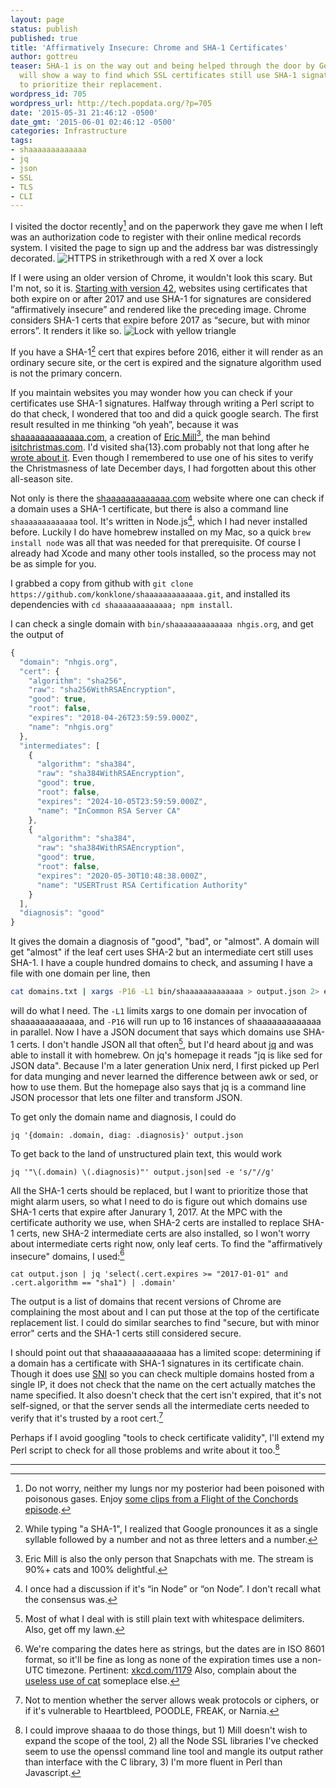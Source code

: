 ```yaml
---
layout: page
status: publish
published: true
title: 'Affirmatively Insecure: Chrome and SHA-1 Certificates'
author: gottreu
teaser: SHA-1 is on the way out and being helped through the door by Google.  Brian
  will show a way to find which SSL certificates still use SHA-1 signatures and how
  to prioritize their replacement.
wordpress_id: 705
wordpress_url: http://tech.popdata.org/?p=705
date: '2015-05-31 21:46:12 -0500'
date_gmt: '2015-06-01 02:46:12 -0500'
categories: Infrastructure
tags:
- shaaaaaaaaaaaaa
- jq
- json
- SSL
- TLS
- CLI
---
```


I visited the doctor recently[^1] and on the paperwork they gave me when I left was an authorization code to register with their online medical records system. I visited the page to sign up and the address bar was distressingly decorated. ![HTTPS in strikethrough with a red X over a lock][img-insecure]

If I were using an older version of Chrome, it wouldn't look this scary. But I'm not, so it is. [Starting with version 42][L1], websites using certificates that both expire on or after 2017 and use SHA-1 for signatures are considered “affirmatively insecure” and rendered like the preceding image. Chrome considers SHA-1 certs that expire before 2017 as “secure, but with minor errors”. It renders it like so. ![Lock with yellow triangle][img-minor]

If you have a SHA-1[^2] cert that expires before 2016, either it will render as an ordinary secure site, or the cert is expired and the signature algorithm used is not the primary concern.

If you maintain websites you may wonder how you can check if your certificates use SHA-1 signatures. Halfway through writing a Perl script to do that check, I wondered that too and did a quick google search. The first result resulted in me thinking “oh yeah”, because it was [shaaaaaaaaaaaaa.com][L2], a creation of [Eric Mill][L3][^3], the man behind [isitchristmas.com][L4]. I'd visited sha{13}.com probably not that long after he [wrote about it][L5]. Even though I remembered to use one of his sites to verify the Christmasness of late December days, I had forgotten about this other all-season site.

Not only is there the [shaaaaaaaaaaaaa.com][L2] website where one can check if a domain uses a SHA-1 certificate, but there is also a command line `shaaaaaaaaaaaaa` tool. It's written in Node.js[^4], which I had never installed before. Luckily I do have homebrew installed on my Mac, so a quick `brew install node` was all that was needed for that prerequisite. Of course I already had Xcode and many other tools installed, so the process may not be as simple for you.

I grabbed a copy from github with
`git clone https://github.com/konklone/shaaaaaaaaaaaaa.git`,
and installed its dependencies with
`cd shaaaaaaaaaaaaa; npm install`.

I can check a single domain with `bin/shaaaaaaaaaaaaa nhgis.org`, and get the output of

```javascript
{
  "domain": "nhgis.org",
  "cert": {
    "algorithm": "sha256",
    "raw": "sha256WithRSAEncryption",
    "good": true,
    "root": false,
    "expires": "2018-04-26T23:59:59.000Z",
    "name": "nhgis.org"
  },
  "intermediates": [
    {
      "algorithm": "sha384",
      "raw": "sha384WithRSAEncryption",
      "good": true,
      "root": false,
      "expires": "2024-10-05T23:59:59.000Z",
      "name": "InCommon RSA Server CA"
    },
    {
      "algorithm": "sha384",
      "raw": "sha384WithRSAEncryption",
      "good": true,
      "root": false,
      "expires": "2020-05-30T10:48:38.000Z",
      "name": "USERTrust RSA Certification Authority"
    }
  ],
  "diagnosis": "good"
}
```

It gives the domain a diagnosis of "good", "bad", or "almost". A domain will get "almost" if the leaf cert uses SHA-2 but an intermediate cert still uses SHA-1.
I have a couple hundred domains to check, and assuming I have a file with one domain per line, then

```bash
cat domains.txt | xargs -P16 -L1 bin/shaaaaaaaaaaaaa > output.json 2> error.json
```

will do what I need. The `-L1` limits xargs to one domain per invocation of shaaaaaaaaaaaaa, and `-P16` will run up to 16 instances of shaaaaaaaaaaaaa in parallel.
Now I have a JSON document that says which domains use SHA-1 certs. I don't handle JSON all that often[^5], but I'd heard about <a href="http://stedolan.github.io/jq/">jq</a> and was able to install it with homebrew. On jq's homepage it reads "jq is like sed for JSON data". Because I'm a later generation Unix nerd, I first picked up Perl for data munging and never learned the difference between awk or sed, or how to use them. But the homepage also says that jq is a command line JSON processor that lets one filter and transform JSON.

To get only the domain name and diagnosis, I could do

```
jq '{domain: .domain, diag: .diagnosis}' output.json
```

To get back to the land of unstructured plain text, this would work

```
jq '"\(.domain) \(.diagnosis)"' output.json|sed -e 's/"//g'
```

All the SHA-1 certs should be replaced, but I want to prioritize those that might alarm users, so what I need to do is figure out which domains use SHA-1 certs that expire after Janurary 1, 2017.  At the MPC with the certificate authority we use, when SHA-2 certs are installed to replace SHA-1 certs, new SHA-2 intermediate certs are also installed, so I won't worry about intermediate certs right now, only leaf certs. To find the "affirmatively insecure" domains, I used:[^6]

```
cat output.json | jq 'select(.cert.expires >= "2017-01-01" and .cert.algorithm == "sha1") | .domain'
```

The output is a list of domains that recent versions of Chrome are complaining the most about and I can put those at the top of the certificate replacement list. I could do similar searches to find "secure, but with minor error" certs and the SHA-1 certs still considered secure.

I should point out that shaaaaaaaaaaaaa has a limited scope: determining if a domain has a certificate with SHA-1 signatures in its certificate chain. Though it does use [SNI](http://en.wikipedia.org/wiki/Server_Name_Indication) so you can check multiple domains hosted from a single IP, it does not check that the name on the cert actually matches the name specified. It also doesn't check that the cert isn't expired, that it's not self-signed, or that the server sends all the intermediate certs needed to verify that it's trusted by a root cert.[^8]

Perhaps if I avoid googling "tools to check certificate validity", I'll extend my Perl script to check for all those problems and write about it too.[^9]

<hr/>

[img-insecure]: /images/crop-insecure.png "Affirmatively insecure"
[img-minor]: /images/crop-minor-errors.png "Secure, but with minor errors"
[L1]: http://googleonlinesecurity.blogspot.com/2014/09/gradually-sunsetting-sha-1.html
[L2]: https://shaaaaaaaaaaaaa.com/
[L3]: https://konklone.com/
[L4]: https://isitchristmas.com/
[L5]: https://konklone.com/post/why-google-is-hurrying-the-web-to-kill-sha-1
[L6]: https://www.youtube.com/watch?v=B1BdQcJ2ZYY
[^1]: Do not worry, neither my lungs nor my posterior had been poisoned with poisonous gases.  Enjoy [some clips from a Flight of the Conchords episode][L6].
[^2]: While typing "a SHA-1", I realized that Google pronounces it as a single syllable followed by a number and not as three letters and a number.
[^3]: Eric Mill is also the only person that Snapchats with me. The stream is 90%+ cats and 100% delightful.
[^4]: I once had a discussion if it's “in Node” or “on Node”. I don't recall what the consensus was.
[^5]: Most of what I deal with is still plain text with whitespace delimiters. Also, get off my lawn.
[^6]: We're comparing the dates here as strings, but the dates are in ISO 8601 format, so it'll be fine as long as none of the expiration times use a non-UTC timezone. Pertinent: [xkcd.com/1179](https://xkcd.com/1179/) Also, complain about the [useless use of cat](http://www.smallo.ruhr.de/award.html) someplace else.
[^8]: Not to mention whether the server allows weak protocols or ciphers, or if it's vulnerable to Heartbleed, POODLE, FREAK, or Narnia.
[^9]: I could improve shaaaa to do those things, but 1) Mill doesn't wish to expand the scope of the tool, 2) all the Node SSL libraries I've checked seem to use the openssl command line tool and mangle its output rather than interface with the C library, 3) I'm more fluent in Perl than Javascript.
